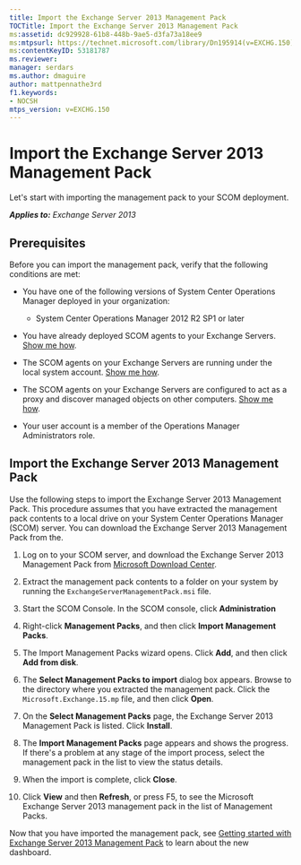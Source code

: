 ```yaml
---
title: Import the Exchange Server 2013 Management Pack
TOCTitle: Import the Exchange Server 2013 Management Pack
ms:assetid: dc929928-61b8-448b-9ae5-d3fa73a18ee9
ms:mtpsurl: https://technet.microsoft.com/library/Dn195914(v=EXCHG.150)
ms:contentKeyID: 53181787
ms.reviewer: 
manager: serdars
ms.author: dmaguire
author: mattpennathe3rd
f1.keywords:
- NOCSH
mtps_version: v=EXCHG.150
---
```


# Import the Exchange Server 2013 Management Pack

Let's start with importing the management pack to your SCOM deployment.

_**Applies to:** Exchange Server 2013_

## Prerequisites

Before you can import the management pack, verify that the following conditions are met:

- You have one of the following versions of System Center Operations Manager deployed in your organization:

  - System Center Operations Manager 2012 R2 SP1 or later

- You have already deployed SCOM agents to your Exchange Servers. [Show me how](procedures-related-to-deployment.md).

- The SCOM agents on your Exchange Servers are running under the local system account. [Show me how](procedures-related-to-deployment.md).

- The SCOM agents on your Exchange Servers are configured to act as a proxy and discover managed objects on other computers. [Show me how](procedures-related-to-deployment.md).

- Your user account is a member of the Operations Manager Administrators role.

## Import the Exchange Server 2013 Management Pack

Use the following steps to import the Exchange Server 2013 Management Pack. This procedure assumes that you have extracted the management pack contents to a local drive on your System Center Operations Manager (SCOM) server. You can download the Exchange Server 2013 Management Pack from the.

1. Log on to your SCOM server, and download the Exchange Server 2013 Management Pack from [Microsoft Download Center](https://www.microsoft.com/download/details.aspx?id=39039).

2. Extract the management pack contents to a folder on your system by running the `ExchangeServerManagementPack.msi` file.

3. Start the SCOM Console. In the SCOM console, click **Administration**

4. Right-click **Management Packs**, and then click **Import Management Packs**.

5. The Import Management Packs wizard opens. Click **Add**, and then click **Add from disk**.

6. The **Select Management Packs to import** dialog box appears. Browse to the directory where you extracted the management pack. Click the `Microsoft.Exchange.15.mp` file, and then click **Open**.

7. On the **Select Management Packs** page, the Exchange Server 2013 Management Pack is listed. Click **Install**.

8. The **Import Management Packs** page appears and shows the progress. If there's a problem at any stage of the import process, select the management pack in the list to view the status details.

9. When the import is complete, click **Close**.

10. Click **View** and then **Refresh**, or press F5, to see the Microsoft Exchange Server 2013 management pack in the list of Management Packs.

Now that you have imported the management pack, see [Getting started with Exchange Server 2013 Management Pack](getting-started-with-exchange-server-2013-management-pack.md) to learn about the new dashboard.
